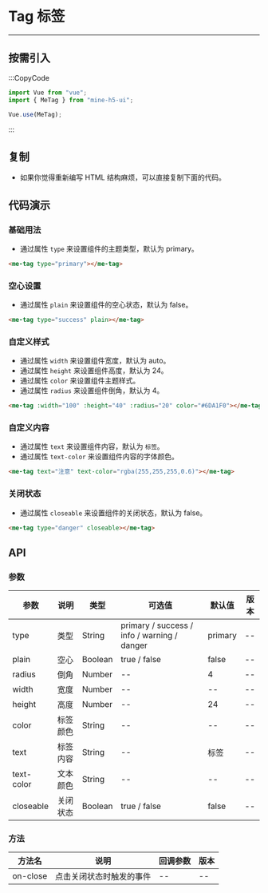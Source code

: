 # Tag 标签

---

## 按需引入

:::CopyCode

```JavaScript
import Vue from "vue";
import { MeTag } from "mine-h5-ui";

Vue.use(MeTag);
```

:::

## 复制

- 如果你觉得重新编写 HTML 结构麻烦，可以直接复制下面的代码。

## 代码演示

### 基础用法

- 通过属性 `type` 来设置组件的主题类型，默认为 primary。

```HTML
<me-tag type="primary"></me-tag>
```

### 空心设置

- 通过属性 `plain` 来设置组件的空心状态，默认为 false。

```HTML
<me-tag type="success" plain></me-tag>
```

### 自定义样式

- 通过属性 `width` 来设置组件宽度，默认为 auto。
- 通过属性 `height` 来设置组件高度，默认为 24。
- 通过属性 `color` 来设置组件主题样式。
- 通过属性 `radius` 来设置组件倒角，默认为 4。

```HTML
<me-tag :width="100" :height="40" :radius="20" color="#6DA1F0"></me-tag>
```

### 自定义内容

- 通过属性 `text` 来设置组件内容，默认为 `标签`。
- 通过属性 `text-color` 来设置组件内容的字体颜色。

```HTML
<me-tag text="注意" text-color="rgba(255,255,255,0.6)"></me-tag>
```

### 关闭状态

- 通过属性 `closeable` 来设置组件的关闭状态，默认为 false。

```HTML
<me-tag type="danger" closeable></me-tag>
```

## API

### 参数

| 参数       | 说明     | 类型    | 可选值                                      | 默认值  | 版本 |
| ---------- | -------- | ------- | ------------------------------------------- | ------- | ---- |
| type       | 类型     | String  | primary / success / info / warning / danger | primary | --   |
| plain      | 空心     | Boolean | true / false                                | false   | --   |
| radius     | 倒角     | Number  | --                                          | 4       | --   |
| width      | 宽度     | Number  | --                                          | --      | --   |
| height     | 高度     | Number  | --                                          | 24      | --   |
| color      | 标签颜色 | String  | --                                          | --      | --   |
| text       | 标签内容 | String  | --                                          | 标签    | --   |
| text-color | 文本颜色 | String  | --                                          | --      | --   |
| closeable  | 关闭状态 | Boolean | true / false                                | false   | --   |

### 方法

| 方法名   | 说明                     | 回调参数 | 版本 |
| -------- | ------------------------ | -------- | ---- |
| on-close | 点击关闭状态时触发的事件 | --       | --   |
